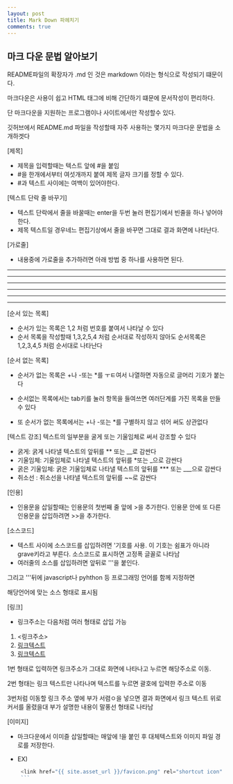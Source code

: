 ```yaml
---
layout: post
title: Mark Down 파헤치기
comments: true
---
```



## 마크 다운 문법 알아보기

<div class="message">
 README파일의 확장자가 .md 인 것은 markdown 이라는 형식으로 작성되기 떄문이다.

 마크다운은 사용이 쉽고 HTML 태그에 비해 간단하기 떄문에 문서작성이 편리하다.

 단 마크다운을 지원하는 프로그램이나 사이트에서만 작성할수 있다.
 
 깃허브에서 README.md 파일을 작성할때 자주 사용하는 몇가지 마크다운 문법을 소개하겟다
</div>


[제목]
* 제목을 입력할때는 텍스트 앞에 #을 붙임
* #을 한개에서부터 여섯개까지 붙여 제목 글자 크기를 정할 수 있다.
* #과 텍스트 사이에는 여백이 있어야한다.


[텍스트 단락 줄 바꾸기]
* 텍스트 단락에서 줄을 바꿀때는 enter을 두번 눌러 편집기에서 빈줄을 하나 넣어야 한다.
* 제목 텍스트일 경우네느 편집기상에서 줄을 바꾸면 그대로 결과 화면에 나타난다.


[가로줄]
* 내용중에 가로줄을 추가하려면 아래 방법 중 하나를 사용하면 된다.
---
-------------
- - - 
***
**********
* * *

[순서 있는 목록]
* 순서가 있는 목록은 1,2 처럼 번호를 붙여서 나타날 수 있다
* 순서 목록을 작성할때 1,3,2,5,4 처럼 순서대로 작성하지 않아도 순서목록은 1,2,3,4,5 처럼 순서대로 나타난다


[순서 없는 목록]
* 순서가 없는 목록은 +나 -또는 *를 ㅜㅌ여서 나열하면 자동으로 글머리 기호가 붙는다

* 순서없는 목록에서는 tab키를 눌러 항목을 들여쓰면 여러단계를 가진 목록을 만들수 있다

* 또 순서가 없는 목록에서는 +나 -또는 *를 구별하지 않고 섞어 써도 상관없다


[텍스트 강조]
텍스트의 일부분을 굴게 또는 기울임체로 써서 강조할 수 있다

* 굵게: 굵게 나타낼 텍스트의 앞뒤를 ** 또는 __로 감싼다
* 기울임체: 기울임체로 나타낼 텍스트의 앞뒤를 *또는 _으로 감싼다
* 굵은 기울임체: 굵은 기울임체로 나타낼 텍스트의 앞뒤를  *** 또는 ___으로 감싼다
* 취소선 : 취소선을 나타낼 텍스트의 앞뒤를 ~~로 감싼다


[인용]
* 인용문을 삽일할때는 인용문의 첫번째 줄 앞에 >을 추가한다. 인용문 안에 또 다른 인용문을 삽입하려면 >>을 추가한다.


[소스코드]
* 텍스트 사이에 소스코드를 삽입하려면 '기호를 사용. 이 기호는 쉼표가 아니라 grave키라고 부른다. 소스코드로 표시하면 고정폭 글꼴로 나타남
* 여러줄의 소스를 삽입하려면 앞뒤로 '''을 붙인다.

그리고 '''뒤에 javascript나 pyhthon 등 프로그래밍 언어를 함께 지정하면 


해당언어에 맞는 소스 형태로  표시됨


[링크]
* 링크주소는 다음처럼 여러 형태로 삽입 가능

1. <링크주소>
2. [링크텍스트](링크주소)
3. [링크텍스트](링크주소, "부가설명")

1번 형태로 입력하면 링크주소가 그대로 화면에 나타나고 누르면 해당주소로 이동.

2번 형태는 링크 텍스트만 나타나며 텍스트를 누르면 괄호에 입력한 주소로 이동

3번처럼 이동할 링크 주소 옆에 부가 서렴ㅇ을 넣으면 결과 화면에서 링크 텍스트 위로 커서를 올렸을대 부가 설명한 내용이 말풍선 형태로 나타남

[이미지]
* 마크다운에서 이미즐 삽일할때는 매앞에 !을 붙인 후 대체텍스트와 이미지 파일 경로를 저장한다.
* EX)

     ```javascript
      <link href="{{ site.asset_url }}/favicon.png" rel="shortcut icon" type="image/vnd.microsoft.icon"/>
      ```





